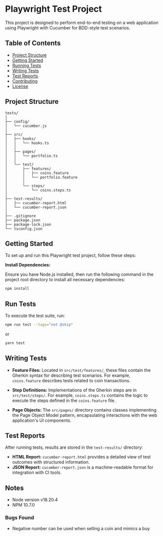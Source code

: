 # Playwright Test Project

This project is designed to perform end-to-end testing on a web application using Playwright with Cucumber for BDD-style test scenarios.

## Table of Contents

- [Project Structure](#project-structure)
- [Getting Started](#getting-started)
- [Running Tests](#running-tests)
- [Writing Tests](#writing-tests)
- [Test Reports](#test-reports)
- [Contributing](#contributing)
- [License](#license)

## Project Structure

```
tests/
│
├── config/                
│   └── cucumber.js            
│
├── src/
│   ├── hooks/              
│   │   └── hooks.ts
│   │
│   ├── pages/               
│   │   └── portfolio.ts        
│   │
│   └── test/
│       ├── features/          
│       │   ├── coins.feature
│       │   └── portfolio.feature
│       │
│       └── steps/            
│           └── coins.steps.ts
│
├── test-results/             
│   ├── cucumber-report.html
│   └── cucumber-report.json
│
├── .gitignore                 
├── package.json               
├── package-lock.json          
└── tsconfig.json              
```

## Getting Started

To set up and run this Playwright test project, follow these steps:

**Install Dependencies:**

   Ensure you have Node.js installed, then run the following command in the project root directory to install all necessary dependencies:

   ```bash
   npm install
   ```
   

## Run Tests

To execute the test suite, run:

```bash
npm run test --tags="not @skip"
```
or
```bash
yarn test
```  

## Writing Tests

- **Feature Files:** Located in `src/test/features/`, these files contain the Gherkin syntax for describing test scenarios. For example, `coins.feature` describes tests related to coin transactions.

- **Step Definitions:** Implementations of the Gherkin steps are in `src/test/steps/`. For example, `coins.steps.ts` contains the logic to execute the steps defined in the `coins.feature` file.

- **Page Objects:** The `src/pages/` directory contains classes implementing the Page Object Model pattern, encapsulating interactions with the web application's UI components.

## Test Reports

After running tests, results are stored in the `test-results/` directory:

- **HTML Report:** `cucumber-report.html` provides a detailed view of test outcomes with structured information.
- **JSON Report:** `cucumber-report.json` is a machine-readable format for integration with CI tools.

## Notes
- Node version v18.20.4 
- NPM 10.7.0

### Bugs Found
- Negative number can be used when selling a coin and mimics a buy